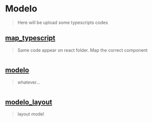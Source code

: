 # Modelo
> Here will be upload some typescripts codes

## [map_typescript](/map_typescript.ts)
> Same code appear on react folder. Map the correct component
```typescript
```

## [modelo](/modelo1.ts)
> whatever...
```typescript

```

## [modelo_layout](/modelo_layout.ts)
> layout model
```typescript

```
